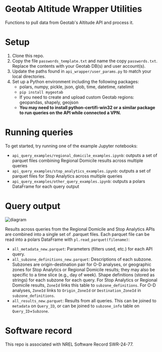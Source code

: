 # Geotab Altitude Wrapper Utilities
Functions to pull data from Geotab's Altitude API and process it. 

# Setup
1. Clone this repo.
2. Copy the file `passwords_template.txt` and name the copy `passwords.txt`. Replace the contents with your Geotab DB(s) and user account(s).
3. Update the paths found in `api_wrapper/user_params.py` to match your local directories.
4. Set up a Python environment including the following packages:
    - polars, numpy, pickle, json, glob, time, datetime, ratelimit
    - `pip install mygeotab`
    - If you need to create and upload custom Geotab regions: geopandas, shapely, geojson
    - **You may need to install python-certifi-win32 or a similar package to run queries on the API while connected a VPN.**
    
# Running queries
To get started, try running one of the example Jupyter notebooks:
- `api_query_examples/regional_domicile_examples.ipynb`: outputs a set of parquet files combining Regional Domicile results across multiple queries
- `api_query_examples/stop_analytics_examples.ipynb`: outputs a set of parquet files for Stop Analytics across multiple queries
- `api_query_examples/other_query_examples.ipynb`: outputs a polars DataFrame for each query output

# Query output
![diagram](https://media.github.nrel.gov/user/2239/files/83cbbe98-7957-48fc-979f-508a7cec042b)

Results across queries from the Regional Domicile and Stop Analytics APIs are combined into a single set of .parquet files. Each parquet file can be read into a polars DataFrame with `pl.read_parquet(filename)`:
- `all_metadata_new.parquet`: Parameters (filters used, etc.) for each API query.
- `all_subzone_definitions_new.parquet`: Descriptions of each subzone. Subzones are origin-destination pair for O-D analyses, or geographic zones for Stop Analytics or Regional Domicile results; they may also be specific to a time slice (e.g., day of week). Shape definitions (stored as strings) for each subzone for each query. For Stop Analytics or Regional Domicile results, `ZoneId` links this table to `subzone_definitions`. For O-D analyses, `ZoneId` links to `Origin_ZoneId` or `Destination_ZoneId` in `subzone_definitions`.
- `all_results_new.parquet`: Results from all queries. This can be joined to `metadata` on `Query_ID`, or can be joined to `subzone_info` table on `Query_ID`+`Subzone`.

# Software record
This repo is associated with NREL Software Record SWR-24-77.
